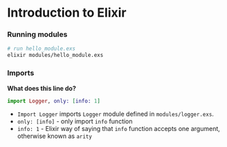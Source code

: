 # Introduction to Elixir

### Running modules
```sh
# run hello_module.exs
elixir modules/hello_module.exs
```

### Imports
**What does this line do?**

```elixir
import Logger, only: [info: 1]
```

- `Import Logger` imports `Logger` module defined in `modules/logger.exs`.
- `only: [info]` - only import `info` function
- `info: 1` - Elixir way of saying that `info` function accepts one argument, otherwise known as `arity`
